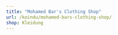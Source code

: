```yaml
---
title: "Mohamed Bar's Clothing Shop"
url: /koindu/mohamed-bars-clothing-shop/
shop: Kleidung
---
```

